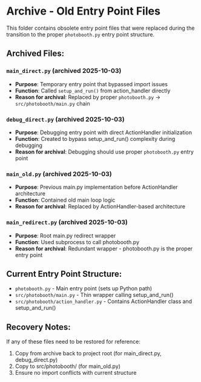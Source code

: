 # Archive - Old Entry Point Files

This folder contains obsolete entry point files that were replaced during the transition to the proper `photobooth.py` entry point structure.

## Archived Files:

### `main_direct.py` (archived 2025-10-03)
- **Purpose**: Temporary entry point that bypassed import issues
- **Function**: Called `setup_and_run()` from action_handler directly
- **Reason for archival**: Replaced by proper `photobooth.py` → `src/photobooth/main.py` chain

### `debug_direct.py` (archived 2025-10-03)  
- **Purpose**: Debugging entry point with direct ActionHandler initialization
- **Function**: Created to bypass setup_and_run() complexity during debugging
- **Reason for archival**: Debugging should use proper `photobooth.py` entry point

### `main_old.py` (archived 2025-10-03)
- **Purpose**: Previous main.py implementation before ActionHandler architecture
- **Function**: Contained old main loop logic
- **Reason for archival**: Replaced by ActionHandler-based architecture

### `main_redirect.py` (archived 2025-10-03)
- **Purpose**: Root main.py redirect wrapper
- **Function**: Used subprocess to call photobooth.py
- **Reason for archival**: Redundant wrapper - photobooth.py is the proper entry point

## Current Entry Point Structure:
- `photobooth.py` - Main entry point (sets up Python path)
- `src/photobooth/main.py` - Thin wrapper calling setup_and_run()
- `src/photobooth/action_handler.py` - Contains ActionHandler class and setup_and_run()

## Recovery Notes:
If any of these files need to be restored for reference:
1. Copy from archive back to project root (for main_direct.py, debug_direct.py)
2. Copy to src/photobooth/ (for main_old.py)
3. Ensure no import conflicts with current structure